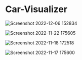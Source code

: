 # Car-Visualizer
![Screenshot 2022-12-06 152834](https://user-images.githubusercontent.com/38327075/205880038-c7cc0466-cf6c-4819-8d6a-f9f1e515a567.png)


![Screenshot 2022-11-22 175605](https://user-images.githubusercontent.com/38327075/203313599-f5e957a8-f27b-451e-9df4-be34e238a86b.png)

![Screenshot 2022-11-18 172518](https://user-images.githubusercontent.com/38327075/202699813-9d09b5e3-1190-4a69-9c7d-e529c3dc53fd.png)

![Screenshot 2022-11-17 175600](https://user-images.githubusercontent.com/38327075/202446089-e4636a9d-6851-4cb5-aaff-5714a3e086e4.png)
